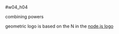 #w04_h04

combining powers

geometric logo is based on the N in the
[node.js logo](https://nodejs.org/static/images/logos/nodejs.png)

